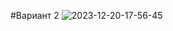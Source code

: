 #Вариант 2
![2023-12-20-17-56-45](https://github.com/Introvert975/lab4_java/assets/124875856/1305d298-d409-4522-affb-a61270478591)
